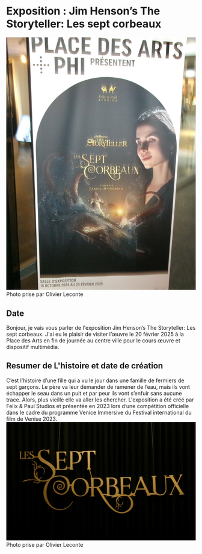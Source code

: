 # Exposition :  Jim Henson’s The Storyteller: Les sept corbeaux 
![photo](Media/titre_les_sept_corbeaux_L_O_L.png)
Photo prise par Olivier Leconte

## Date 

Bonjour, je vais vous parler de l'exposition Jim Henson’s The Storyteller: Les sept corbeaux. J'ai eu le
plaisir de visiter l’œuvre le 20 février 2025 à la Place des Arts en fin de journée au centre ville pour
le cours œuvre et dispositif multimédia.


## Resumer de L'histoire et date de création

C’est l’histoire d’une fille qui a vu le jour dans une famille de fermiers de sept garçons. Le père va leur demander de ramener de l’eau, mais ils vont échapper le seau dans un puit et par peur ils vont s’enfuir 
sans aucune trace. Alors, plus vieille elle va aller les chercher. L'exposition a été créé par Felix & Paul Studios et présentée en 2023 lors d’une compétition officielle dans le cadre du programme Venice Immersive du Festival international du film de Venise 2023.
![photo](media/titre_02_les_sept_corbeaux_L_O_L.png)
Photo prise par Olivier Leconte

